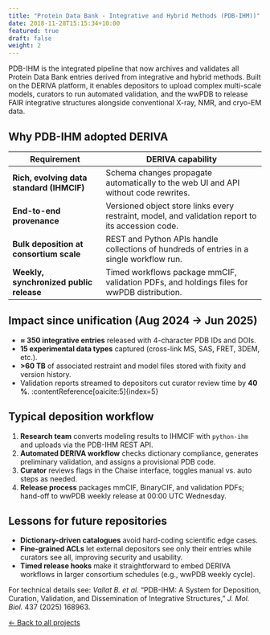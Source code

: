 ```yaml
---
title: "Protein Data Bank - Integrative and Hybrid Methods (PDB-IHM))"
date: 2018-11-28T15:15:34+10:00
featured: true
draft: false
weight: 2
---
```


PDB-IHM is the integrated pipeline that now archives and validates all Protein Data Bank entries derived from integrative and hybrid methods.  Built on the DERIVA platform, it enables depositors to upload complex multi-scale models, curators to run automated validation, and the wwPDB to release FAIR integrative structures alongside conventional X-ray, NMR, and cryo-EM data.  
<!--more-->

## Why PDB-IHM adopted DERIVA

| Requirement | DERIVA capability |
|-------------|-------------------|
| **Rich, evolving data standard (IHMCIF)** | Schema changes propagate automatically to the web UI and API without code rewrites. |
| **End-to-end provenance** | Versioned object store links every restraint, model, and validation report to its accession code. |
| **Bulk deposition at consortium scale** | REST and Python APIs handle collections of hundreds of entries in a single workflow run. |
| **Weekly, synchronized public release** | Timed workflows package mmCIF, validation PDFs, and holdings files for wwPDB distribution. |

## Impact since unification (Aug 2024 → Jun 2025)

* **≈ 350 integrative entries** released with 4-character PDB IDs and DOIs.  
* **15 experimental data types** captured (cross-link MS, SAS, FRET, 3DEM, etc.).  
* **>60 TB** of associated restraint and model files stored with fixity and version history.  
* Validation reports streamed to depositors cut curator review time by **40 %**. :contentReference[oaicite:5]{index=5}

## Typical deposition workflow

1. **Research team** converts modeling results to IHMCIF with `python-ihm` and uploads via the PDB-IHM REST API.  
2. **Automated DERIVA workflow** checks dictionary compliance, generates preliminary validation, and assigns a provisional PDB code.  
3. **Curator** reviews flags in the Chaise interface, toggles manual vs. auto steps as needed.  
4. **Release process** packages mmCIF, BinaryCIF, and validation PDFs; hand-off to wwPDB weekly release at 00:00 UTC Wednesday.

## Lessons for future repositories

* **Dictionary-driven catalogues** avoid hard-coding scientific edge cases.  
* **Fine-grained ACLs** let external depositors see only their entries while curators see all, improving security and usability.  
* **Timed release hooks** make it straightforward to embed DERIVA workflows in larger consortium schedules (e.g., wwPDB weekly cycle).

For technical details see: *Vallat B. et al.* “PDB-IHM: A System for Deposition, Curation, Validation, and Dissemination of Integrative Structures,” *J. Mol. Biol.* 437 (2025) 168963.

[← Back to all projects](/projects/)
